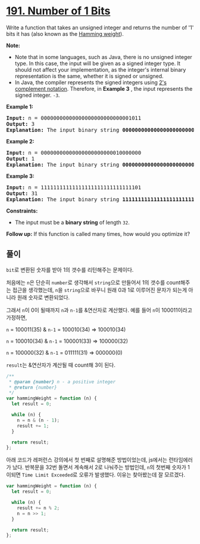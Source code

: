 # [191. Number of 1 Bits](https://leetcode.com/problems/number-of-1-bits/)

Write a function that takes an unsigned integer and returns the number of '1' bits it has (also known as the [Hamming weight](http://en.wikipedia.org/wiki/Hamming_weight)).

**Note:**

- Note that in some languages, such as Java, there is no unsigned integer type. In this case, the input will be given as a signed integer type. It should not affect your implementation, as the integer's internal binary representation is the same, whether it is signed or unsigned.
- In Java, the compiler represents the signed integers using [2&#39;s complement notation](https://en.wikipedia.org/wiki/Two%27s_complement). Therefore, in **Example 3** , the input represents the signed integer. `-3`.

**Example 1:**

<pre><strong>Input:</strong> n = 00000000000000000000000000001011
<strong>Output:</strong> 3
<strong>Explanation:</strong> The input binary string <strong>00000000000000000000000000001011</strong> has a total of three '1' bits.
</pre>

**Example 2:**

<pre><strong>Input:</strong> n = 00000000000000000000000010000000
<strong>Output:</strong> 1
<strong>Explanation:</strong> The input binary string <strong>00000000000000000000000010000000</strong> has a total of one '1' bit.
</pre>

**Example 3:**

<pre><strong>Input:</strong> n = 11111111111111111111111111111101
<strong>Output:</strong> 31
<strong>Explanation:</strong> The input binary string <strong>11111111111111111111111111111101</strong> has a total of thirty one '1' bits.
</pre>

**Constraints:**

- The input must be a **binary string** of length `32`.

**Follow up:** If this function is called many times, how would you optimize it?

## 풀이

`bit`로 변환된 숫자를 받아 1의 갯수를 리턴해주는 문제이다.

처음에는 `n`은 단순히 `number`로 생각해서 `string`으로 만들어서 1의 갯수를 count해주는 접근을 생각했는데, `n`을 `string`으로 바꾸니 원래 0과 1로 이루어진 문자가 되는게 아니라 원래 숫자로 변환되었다.

그래서 `n`이 0이 될때까지 `n`과 `n-1`를 &연산자로 계산했다. 예를 들어 `n`이 100011이라고 가정하면,

`n` = 100011(35) & `n-1` = 100010(34) => 100010(34)

`n` = 100010(34) & `n-1` = 100001(33) => 100000(32)

`n` = 100000(32) & `n-1` = 011111(31) => 000000(0)

`result`는 &연산자가 계산될 때 count해 3이 된다.

```javascript
/**
 * @param {number} n - a positive integer
 * @return {number}
 */
var hammingWeight = function (n) {
  let result = 0;

  while (n) {
    n = n & (n - 1);
    result += 1;
  }

  return result;
};
```

아래 코드가 레퍼런스 강의에서 첫 번째로 설명해준 방법이었는데, js에서는 런타임에러가 났다. 반복문을 32번 돌면서 계속해서 2로 나눠주는 방법인데, `n`의 첫번째 숫자가 1이되면 `Time Limit Exceeded`로 오류가 발생했다. 이유는 찾아봤는데 잘 모르겠다.

```javascript
var hammingWeight = function (n) {
  let result = 0;

  while (n) {
    result += n % 2;
    n = n >> 1;
  }

  return result;
};
```
